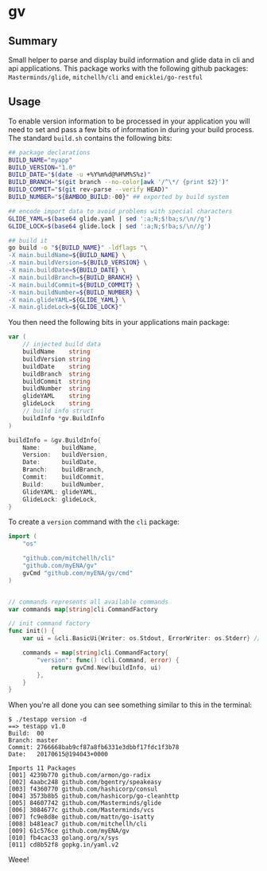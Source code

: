# gv

## Summary

Small helper to parse and display build information and glide data in cli and api applications.  This package works with the following github packages: `Masterminds/glide`, `mitchellh/cli` and `emicklei/go-restful`

## Usage

To enable version information to be processed in your application you will need to set and pass a few bits of information in during your build process.  The standard `build.sh` contains the following bits:

```bash
## package declarations
BUILD_NAME="myapp"
BUILD_VERSION="1.0"
BUILD_DATE="$(date -u +%Y%m%d@%H%M%S%z)"
BUILD_BRANCH="$(git branch --no-color|awk '/^\*/ {print $2}')"
BUILD_COMMIT="$(git rev-parse --verify HEAD)"
BUILD_NUMBER="${BAMBOO_BUILD:-00}" ## exported by build system

## encode import data to avoid problems with special characters
GLIDE_YAML=$(base64 glide.yaml | sed ':a;N;$!ba;s/\n//g')
GLIDE_LOCK=$(base64 glide.lock | sed ':a;N;$!ba;s/\n//g')

## build it
go build -o "${BUILD_NAME}" -ldflags "\
-X main.buildName=${BUILD_NAME} \
-X main.buildVersion=${BUILD_VERSION} \
-X main.buildDate=${BUILD_DATE} \
-X main.buildBranch=${BUILD_BRANCH} \
-X main.buildCommit=${BUILD_COMMIT} \
-X main.buildNumber=${BUILD_NUMBER} \
-X main.glideYAML=${GLIDE_YAML} \
-X main.glideLock=${GLIDE_LOCK}"
```

You then need the following bits in your applications main package:

```go
var (
	// injected build data
	buildName    string
	buildVersion string
	buildDate    string
	buildBranch  string
	buildCommit  string
	buildNumber  string
	glideYAML    string
	glideLock    string
	// build info struct
	buildInfo *gv.BuildInfo
)

buildInfo = &gv.BuildInfo{
	Name:      buildName,
	Version:   buildVersion,
	Date:      buildDate,
	Branch:    buildBranch,
	Commit:    buildCommit,
	Build:     buildNumber,
	GlideYAML: glideYAML,
	GlideLock: glideLock,
}
```

To create a `version` command with the `cli` package:

```go
import (
	"os"

	"github.com/mitchellh/cli"
	"github.com/myENA/gv"
	gvCmd "github.com/myENA/gv/cmd"
)


// commands represents all available commands
var commands map[string]cli.CommandFactory

// init command factory
func init() {
	var ui = &cli.BasicUi{Writer: os.Stdout, ErrorWriter: os.Stderr} // basic ui

	commands = map[string]cli.CommandFactory{
		"version": func() (cli.Command, error) {
			return gvCmd.New(buildInfo, ui)
		},
	}
}
```

When you're all done you can see something similar to this in the terminal:

```
$ ./testapp version -d
==>	testapp v1.0
Build:	00
Branch:	master
Commit:	2766668bab9cf87a8fb6331e3dbbf17fdc1f3b78
Date:	20170615@194043+0000

Imports 11 Packages
[001] 4239b770 github.com/armon/go-radix
[002] 4aabc248 github.com/bgentry/speakeasy
[003] f4360770 github.com/hashicorp/consul
[004] 3573b8b5 github.com/hashicorp/go-cleanhttp
[005] 84607742 github.com/Masterminds/glide
[006] 3084677c github.com/Masterminds/vcs
[007] fc9e8d8e github.com/mattn/go-isatty
[008] b481eac7 github.com/mitchellh/cli
[009] 61c576ce github.com/myENA/gv
[010] fb4cac33 golang.org/x/sys
[011] cd8b52f8 gopkg.in/yaml.v2
```

Weee!
